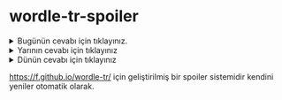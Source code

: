 # wordle-tr-spoiler

<details>
  <summary>Bugünün cevabı için tıklayınız.</summary>
  <br>
    <b> haşiv </b>
</details>

<details>
  <summary>Yarının cevabı için tıklayınız</summary>
  <br>
   <b> sunak </b>
</details>

<details>
  <summary>Dünün cevabı için tıklayınız </summary>
  <br>
  <b> infaz </b>
</details>

https://f.github.io/wordle-tr/ için geliştirilmiş bir spoiler sistemidir kendini yeniler otomatik olarak.

